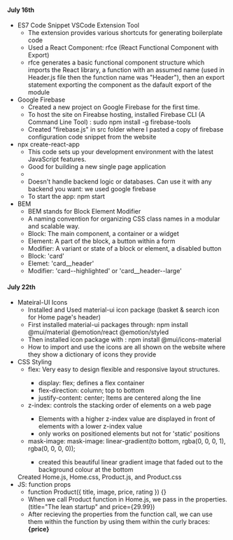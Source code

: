 <h4>July 16th</h4>

<ul>
    <li>
        ES7 Code Snippet VSCode Extension Tool
        <ul>
            <li>The extension provides various shortcuts for generating boilerplate code</li>
            <li> Used a React Component: rfce (React Functional Component with Export)</li>
            <li>rfce generates a basic functional component structure which imports the React library, a function with an assumed name (used in Header.js file then the function name was "Header"), then an export statement exporting the component as the dafault export of the module</li>
        </ul>
    </li>
    <li>
        Google Firebase
        <ul>
            <li>Created a new project on Google Firebase for the first time. </li>
            <li>To host the site on Fireabse hosting, installed Firebase CLI (A Command Line Tool) : sudo npm install -g firebase-tools</li>
            <li>Created "firebase.js" in src folder where I pasted a copy of firebase configuration code snippet from the website </li>
        </ul>
    </li>
    <li>
        npx create-react-app
        <ul>
            <li>This code sets up your development environment with the latest JavaScript features. </li>
            <li>Good for building a new single page application <li>
            <li>Doesn't handle backend logic or databases. Can use it with any backend you want: we used google firebase</li>
            <li>To start the app: npm start </li>
        </ul>
    </li>
    <li>
        BEM
        <ul>
            <li> BEM stands for Block Element Modifier</li>
            <li> A naming convention for organizing CSS class names in a modular and scalable way. </li>
            <li> Block: The main component, a container or a widget</li>
            <li> Element: A part of the block, a button within a form </li>
            <li> Modifier: A variant or state of a block or element, a disabled button</li>
            <li> Block: 'card'</li>
            <li> Elemet: 'card__header'</li>
            <li> Modifier: 'card--highlighted' or 'card__header--large'</li>
        </ul>
    </li>

</ul>

<h4>July 22th</h4>

<ul>
    <li>
        Mateiral-UI Icons
        <ul>
            <li>Installed and Used material-ui icon package (basket & search icon for Home page's header) </li>
            <li>First installed material-ui packages through: npm install @mui/material @emotion/react @emotion/styled </li>
            <li>Then installed icon package with : npm install @mui/icons-material </li>
            <li>How to import and use the icons are all shown on the website where they show a dictionary of icons they provide </li>
        </ul>
    </li>
    <li>
        CSS Styling
        <ul>
            <li> flex: Very easy to design flexible and responsive layout structures. </li>
                <ul>
                    <li> display: flex; defines a flex container </li>
                    <li> flex-direction: column; top to bottom </li>
                    <li> justify-content: center; Items are centered along the line </li>
                </ul>
            <li> z-index: controls the stacking order of elements on a web page </li>
                <ul>
                    <li>Elements with a higher z-index value are displayed in front of elements with a lower z-index value </li>
                    <li>only works on positioned elements but not for 'static' positions </li>
                </ul>
            <li> mask-image: mask-image: linear-gradient(to bottom, rgba(0, 0, 0, 1), rgba(0, 0, 0, 0)); </li>
                <ul>
                    <li>created this beautiful linear gradient image that faded out to the background colour at the bottom</li>
                </ul>
        </ul>
    </li>
    </li>
        Created Home.js, Home.css, Product.js, and Product.css
    </li>
    <li>
        JS: function props
        <ul>
            <li>function Product({ title, image, price, rating }) {}</li>
            <li>When we call Product function in Home.js, we pass in the properties. (title="The lean startup" and price={29.99})</li>
            <li>After recieving the properties from the function call, we can use them within the function by using them within the curly braces: <strong>{price}</strong> </li>
        </ul>
    </li>
</ul>
